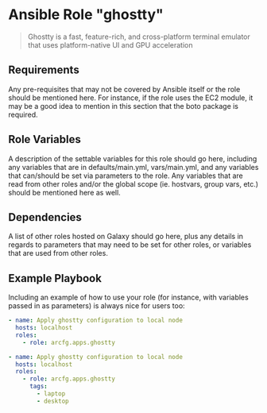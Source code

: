 # Ansible Role "ghostty"

> Ghostty is a fast, feature-rich, and cross-platform terminal emulator that uses platform-native UI and GPU
> acceleration

## Requirements

Any pre-requisites that may not be covered by Ansible itself or the role should be mentioned here. For instance, if the
role uses the EC2 module, it may be a good idea to mention in this section that the boto package is required.

## Role Variables

A description of the settable variables for this role should go here, including any variables that are in
defaults/main.yml, vars/main.yml, and any variables that can/should be set via parameters to the role. Any variables
that are read from other roles and/or the global scope (ie. hostvars, group vars, etc.) should be mentioned here as
well.

## Dependencies

A list of other roles hosted on Galaxy should go here, plus any details in regards to parameters that may need to be set
for other roles, or variables that are used from other roles.

## Example Playbook

Including an example of how to use your role (for instance, with variables passed in as parameters) is always nice for
users too:

```yaml
- name: Apply ghostty configuration to local node
  hosts: localhost
  roles:
    - role: arcfg.apps.ghostty
```

```yaml
- name: Apply ghostty configuration to local node
  hosts: localhost
  roles:
    - role: arcfg.apps.ghostty
      tags:
        - laptop
        - desktop
```
